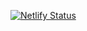 [![Netlify Status](https://api.netlify.com/api/v1/badges/a518b07b-efa2-428d-b3b1-d2ca2643a9f6/deploy-status)](https://app.netlify.com/sites/rocketlibv2/deploys)
